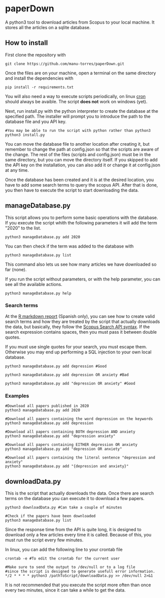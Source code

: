 # paperDown

A python3 tool to download articles from Scopus to your local machine. It stores all the articles on a sqlite database.

## How to install

First clone the repository with

```
git clone https://github.com/manu-torres/paperDown.git
```

Once the files are on your machine, open a terminal on the same directory and install the dependencies with 

```
pip install -r requirements.txt
```

You will also need a way to execute scripts periodically, on linux [cron](https://en.wikipedia.org/wiki/Cron) should always be avaible. The script **does not** work on windows (yet).

Next, run install.py with the python interpreter to create the database at the specified path. The installer will prompt you to introduce the path to the database file and you API key.

```
#You may be able to run the script with python rather than python3
python3 install.py
```

You can move the database file to another location after creating it, but remember to change the path at config.json so that the scripts are aware of the change. The rest of the files (scripts and config.json) must be in the same directory, but you can move the directory itself. If you skipped to add the API key on the installation, you can also add it or change it at config.json at any time.

Once the database has been created and it is at the desired location, you have to add some search terms to query the scopus API. After that is done, you then have to execute the script to start downloading the data.

## manageDatabase.py

This script allows you to perform some basic operations with the database. If you execute the script whith the following parameters it will add the term "2020" to the list.

```
python3 manageDatabase.py add 2020
```

You can then check if the term was added to the database with

```
python3 manageDatabase.py list
```

This command also lets us see how many articles we have downloaded so far (none).

If you run the script without parameters, or with the help parameter, you can see all the available actions.

```
python3 manageDatabase.py help
```

### Search terms

At the [R markdown report](https://manu-torres.github.io/TFGfunc/#Muestra) (Spanish only), you can see how to create valid search terms and how they are treated by the script that actually downloads the data, but basically, they follow the [Scopus Search API syntax](https://dev.elsevier.com/sc_search_tips.html). If the search expression contains spaces, then you must pass it between double quotes.

If you must use single quotes for your search, you must escape them. Otherwise you may end up performing a SQL injection to your own local database.

```
python3 manageDatabase.py add depression #Good

python3 manageDatabase.py add depression OR anxiety #Bad

python3 manageDatabase.py add "depression OR anxiety" #Good
```

### Examples

```
#Download all papers published in 2020
python3 manageDatabase.py add 2020

#Download all papers containing the word depression on the keywords
python3 manageDatabase.py add depression

#Download all papers containing BOTH depression AND anxiety
python3 manageDatabase.py add "depression anxiety"

#Download all papers containing EITHER depression OR anxiety
python3 manageDatabase.py add "depression OR anxiety"

#Download all papers containing the literal sentence "depression and anxiety"
python3 manageDatabase.py add "{depression and anxiety}"
```

## downloadData.py

This is the script that actually downloads the data. Once there are search terms on the database you can execute it to download a few papers.

```
python3 downloadData.py #Can take a couple of minutes

#Check if the papers have been downloaded
python3 manageDatabase.py list
```

Since the response time from the API is quite long, it is designed to download only a few articles every time it is called. Because of this, you must run the script every few minutes.

In linux, you can add the following line to your crontab file

```
crontab -e #To edit the crontab for the current user

#Make sure to send the output to /dev/null or to a log file
#since the script is designed to generate usefull error information.
*/2 * * * * python3 /pathToScript/downloadData.py >> /dev/null 2>&1
```

It is not recommended that you execute the script more often than once every two minutes, since it can take a while to get the data.
